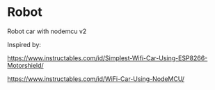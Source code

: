 # Robot
Robot car with nodemcu v2

Inspired by: 

https://www.instructables.com/id/Simplest-Wifi-Car-Using-ESP8266-Motorshield/

https://www.instructables.com/id/WiFi-Car-Using-NodeMCU/

